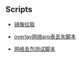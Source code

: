 ## Scripts

- [镜像拉取](push_images.sh)

- [overlay网络arp表丢失脚本](flush_arp.go)

- [网络丢包测试脚本](test_pkg_loss.sh)

  ​
